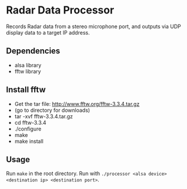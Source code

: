 
Radar Data Processor
===================

Records Radar data from a stereo microphone port, and outputs via UDP display data to a target IP address.


Dependencies
------------

 * alsa library
 * fftw library

Install fftw
------------

 * Get the tar file: http://www.fftw.org/fftw-3.3.4.tar.gz
 * (go to directory for downloads)
 * tar -xvf fftw-3.3.4.tar.gz
 * cd fftw-3.3.4
 * ./configure
 * make
 * make install

Usage
-----
Run `make` in the root directory. Run with `./processor <alsa device> <destination ip> <destination port>`.

